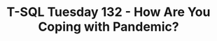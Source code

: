 ---
ref: tsql2sday132
title: T-SQL Tuesday 132 - How Are You Coping with Pandemic?
excerpt: 
tags: [english, community, events, sqlfamily, tsql2sday]
categories: [english, community, events, tsql2sday]
lang: en
locale: en-GB
permalink: /blog/:year/:month/:title
---